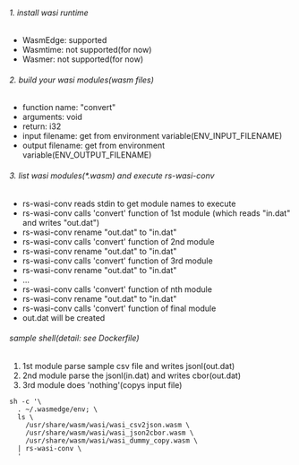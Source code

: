 ###### 1. install wasi runtime

  - WasmEdge: supported
  - Wasmtime: not supported(for now)
  - Wasmer: not supported(for now)

###### 2. build your wasi modules(wasm files)

  - function name: "convert"
  - arguments: void
  - return: i32
  - input filename: get from environment variable(ENV_INPUT_FILENAME)
  - output filename: get from environment variable(ENV_OUTPUT_FILENAME)

###### 3. list wasi modules(*.wasm) and execute rs-wasi-conv

  - rs-wasi-conv reads stdin to get module names to execute
  - rs-wasi-conv calls 'convert' function of 1st module (which reads "in.dat" and writes "out.dat")
  - rs-wasi-conv rename "out.dat" to "in.dat"
  - rs-wasi-conv calls 'convert' function of 2nd module
  - rs-wasi-conv rename "out.dat" to "in.dat"
  - rs-wasi-conv calls 'convert' function of 3rd module
  - rs-wasi-conv rename "out.dat" to "in.dat"
  - ...
  - rs-wasi-conv calls 'convert' function of nth module
  - rs-wasi-conv rename "out.dat" to "in.dat"
  - rs-wasi-conv calls 'convert' function of final module
  - out.dat will be created

###### sample shell(detail: see Dockerfile)

1. 1st module parse sample csv file and writes jsonl(out.dat)
2. 2nd module parse the jsonl(in.dat) and writes cbor(out.dat)
3. 3rd module does 'nothing'(copys input file)

```
sh -c '\
  . ~/.wasmedge/env; \
  ls \
    /usr/share/wasm/wasi/wasi_csv2json.wasm \
    /usr/share/wasm/wasi/wasi_json2cbor.wasm \
    /usr/share/wasm/wasi/wasi_dummy_copy.wasm \
  | rs-wasi-conv \
  '
```
